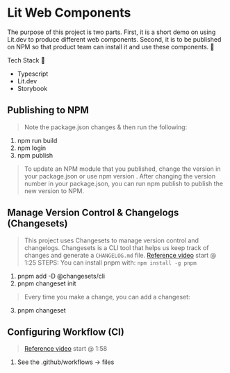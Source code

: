 # Lit Web Components

The purpose of this project is two parts. First, it is a short demo on using Lit.dev to produce different web components. Second, it is to be published on NPM so that product team can install it and use these components. 🚀

Tech Stack 🔭
- Typescript
- Lit.dev
- Storybook

## Publishing to NPM
> Note the package.json changes & then run the following: 
1) npm run build 
2) npm login
3) npm publish

> To update an NPM module that you published, change the version in your package.json or use npm version <new-version>. After changing the version number in your package.json, you can run npm publish to publish the new version to NPM.



## Manage Version Control & Changelogs (Changesets)
> This project uses Changesets to manage version control and changelogs. Changesets is a CLI tool that helps us keep track of changes and generate a `CHANGELOG.md` file.
> [Reference video](https://www.youtube.com/watch?v=eh89VE3Mk5g) start @ 1:25
STEPS: 
> You can install pnpm with: `npm install -g pnpm`
1) pnpm add -D @changesets/cli
2) pnpm changeset init 

> Every time you make a change, you can add a changeset:
3) pnpm changeset

## Configuring Workflow (CI)
> [Reference video](https://www.youtube.com/watch?v=eh89VE3Mk5g) start @ 1:58

1) See the .github/workflows -> files